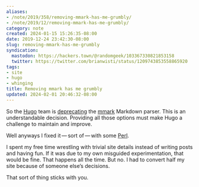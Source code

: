 ```yaml
---
aliases:
- /note/2019/358/removing-mmark-has-me-grumbly/
- /note/2019/12/removing-mmark-has-me-grumbly/
category: note
created: 2024-01-15 15:26:35-08:00
date: 2019-12-24 23:42:30-08:00
slug: removing-mmark-has-me-grumbly
syndication:
  mastodon: https://hackers.town/@randomgeek/103367330821853158
  twitter: https://twitter.com/brianwisti/status/1209743853558865920
tags:
- site
- hugo
- whinging
title: Removing mmark has me grumbly
updated: 2024-02-01 20:46:32-08:00
---
```


So the [Hugo](https://gohugo.io) team is [deprecating](https://github.com/gohugoio/hugo/issues/6486) the [mmark](https://mmark.miek.nl/) Markdown parser. This is an understandable decision. Providing all those options must make Hugo a challenge to maintain and improve.

Well anyways I fixed it — sort of — with some [Perl](../../../card/Perl.md).

I spent my free time wrestling with trivial site details instead of writing posts and having fun. If it was due to my own misguided experimentation, that would be fine. That happens all the time. But no. I had to convert half my site because of someone else’s decisions.

That sort of thing sticks with you.